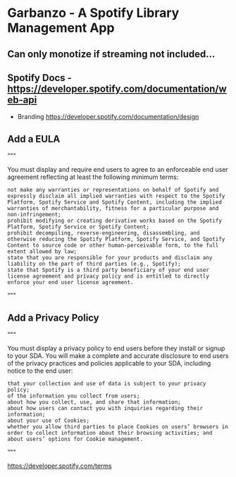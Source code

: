 # Garbanzo - A Spotify Library Management App

## Can only monotize if streaming not included...

## Spotify Docs - https://developer.spotify.com/documentation/web-api

- Branding https://developer.spotify.com/documentation/design

## Add a EULA 

"""

You must display and require end users to agree to an enforceable end user agreement reflecting at least the following minimum terms:

    not make any warranties or representations on behalf of Spotify and expressly disclaim all implied warranties with respect to the Spotify Platform, Spotify Service and Spotify Content, including the implied warranties of merchantability, fitness for a particular purpose and non-infringement;
    prohibit modifying or creating derivative works based on the Spotify Platform, Spotify Service or Spotify Content;
    prohibit decompiling, reverse-engineering, disassembling, and otherwise reducing the Spotify Platform, Spotify Service, and Spotify Content to source code or other human-perceivable form, to the full extent allowed by law;
    state that you are responsible for your products and disclaim any liability on the part of third parties (e.g., Spotify);
    state that Spotify is a third party beneficiary of your end user license agreement and privacy policy and is entitled to directly enforce your end user license agreement.

"""

## Add a Privacy Policy

"""

You must display a privacy policy to end users before they install or signup to your SDA. You will make a complete and accurate disclosure to end users of the privacy practices and policies applicable to your SDA, including notice to the end user:

    that your collection and use of data is subject to your privacy policy;
    of the information you collect from users;
    about how you collect, use, and share that information;
    about how users can contact you with inquiries regarding their information;
    about your use of Cookies;
    whether you allow third parties to place Cookies on users’ browsers in order to collect information about their browsing activities; and
    about users’ options for Cookie management.

"""

https://developer.spotify.com/terms